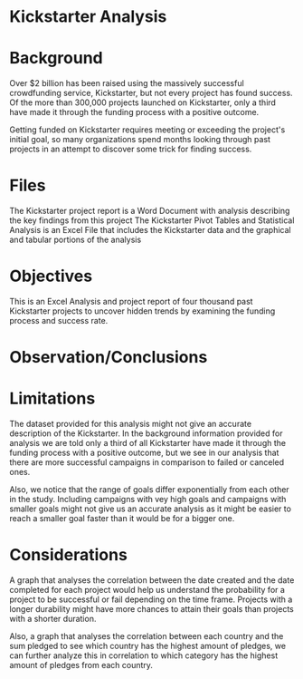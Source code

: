# Kickstarter Analysis

# Background

Over $2 billion has been raised using the massively successful crowdfunding service, Kickstarter, but not every project has found success. Of the more than 300,000 projects launched on Kickstarter, only a third have made it through the funding process with a positive outcome.

Getting funded on Kickstarter requires meeting or exceeding the project's initial goal, so many organizations spend months looking through past projects in an attempt to discover some trick for finding success.

# Files
The  Kickstarter project report is a Word Document with analysis describing the key findings from this project
The Kickstarter Pivot Tables and Statistical Analysis is an Excel File that includes the Kickstarter data and the graphical and tabular portions of the analysis

# Objectives
This is an Excel Analysis and project report of four thousand past Kickstarter projects to uncover hidden trends by examining the funding process and success rate.


# Observation/Conclusions 


# Limitations

The dataset provided for this analysis might not give an accurate description of the Kickstarter. In the background information provided for analysis we are told only a third of all Kickstarter have made it through the funding process with a positive outcome, but we see in our analysis that there are more successful campaigns in comparison to failed or canceled ones.

Also, we notice that the range of goals differ exponentially from each other in the study. Including campaigns with vey high goals and campaigns with smaller goals might not give us an accurate analysis as it might be easier to reach a smaller goal faster than it would be for a bigger one.

# Considerations

A graph that analyses the correlation between the date created and the date completed for each project would help us understand the probability for a project to be successful or fail depending on the time frame. Projects with a longer durability might have more chances to attain their goals than projects with a shorter duration.

Also, a graph that analyses the correlation between each country and the sum pledged to see which country has the highest amount of pledges, we can further analyze this in correlation to which category has the highest amount of pledges from each country.

